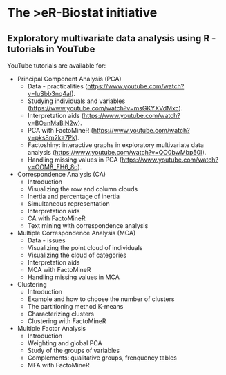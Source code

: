 # The >eR-Biostat initiative
## Exploratory multivariate data analysis using R - tutorials in YouTube

YouTube tutorials are available for:
* Principal Component Analysis (PCA) 
   + Data - practicalities (https://www.youtube.com/watch?v=IuSbb3nq4aI).
   + Studying individuals and variables (https://www.youtube.com/watch?v=msGKYXVdMxc).
   + Interpretation aids (https://www.youtube.com/watch?v=BOanMaBiN2w).
   + PCA with FactoMineR (https://www.youtube.com/watch?v=pks8m2ka7Pk).
   + Factoshiny: interactive graphs in exploratory multivariate data analysis (https://www.youtube.com/watch?v=QO0bwMbp50I).
   + Handling missing values in PCA (https://www.youtube.com/watch?v=OOM8_FH6_8o).
 * Correspondence Analysis (CA) 
   + Introduction
   + Visualizing the row and column clouds
   + Inertia and percentage of inertia
   + Simultaneous representation
   + Interpretation aids
   + CA with FactoMineR 
   + Text mining with correspondence analysis 
 * Multiple Correspondence Analysis (MCA) 
   + Data - issues
   + Visualizing the point cloud of individuals
   + Visualizing the cloud of categories
   + Interpretation aids
   + MCA with FactoMineR
   + Handling missing values in MCA
 * Clustering
   + Introduction
   + Example and how to choose the number of clusters
   + The partitioning method K-means
   + Characterizing clusters
   + Clustering with FactoMineR
 * Multiple Factor Analysis
   + Introduction
   + Weighting and global PCA
   + Study of the groups of variables
   + Complements: qualitative groups, frenquency tables
   + MFA with FactoMineR
